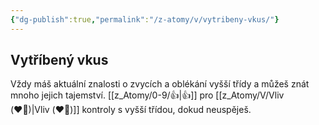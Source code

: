 ```yaml
---
{"dg-publish":true,"permalink":"/z-atomy/v/vytribeny-vkus/"}
---
```


## Vytříbený vkus
Vždy máš aktuální znalosti o zvycích a oblékání vyšší třídy a můžeš znát mnoho jejich tajemství. [[z_Atomy/0-9/👍\|👍]] pro [[z_Atomy/V/Vliv (❤️‍🔥)\|Vliv (❤️‍🔥)]] kontroly s vyšší třídou, dokud neuspěješ.